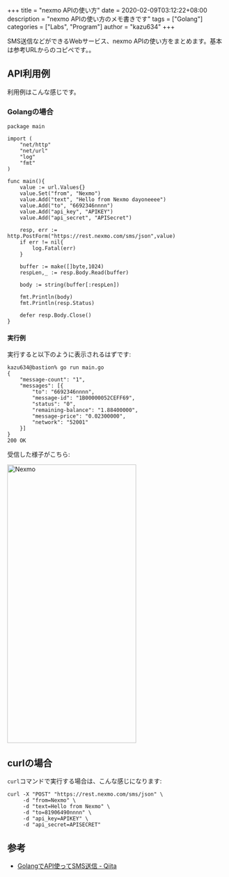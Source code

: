 +++
title = "nexmo APIの使い方"
date = 2020-02-09T03:12:22+08:00
description = "nexmo APIの使い方のメモ書きです"
tags = ["Golang"]
categories = ["Labs", "Program"]
author = "kazu634"
+++

SMS送信などができるWebサービス、nexmo APIの使い方をまとめます。基本は参考URLからのコピペです。。

## API利用例
利用例はこんな感じです。

### Golangの場合

```
package main

import (
    "net/http"
    "net/url"
    "log"
    "fmt"
)

func main(){
    value := url.Values{}
    value.Set("from", "Nexmo")
    value.Add("text", "Hello from Nexmo dayoneeee")
    value.Add("to", "6692346nnnn")
    value.Add("api_key", "APIKEY")
    value.Add("api_secret", "APISecret")

    resp, err := http.PostForm("https://rest.nexmo.com/sms/json",value)
    if err != nil{
        log.Fatal(err)
    }

    buffer := make([]byte,1024)
    respLen,_ := resp.Body.Read(buffer)

    body := string(buffer[:respLen])

    fmt.Println(body)
    fmt.Println(resp.Status)

    defer resp.Body.Close()
}
```

#### 実行例
実行すると以下のように表示されるはずです:

```
kazu634@bastion% go run main.go
{
    "message-count": "1",
    "messages": [{
        "to": "6692346nnnn",
        "message-id": "1B00000052CEFF69",
        "status": "0",
        "remaining-balance": "1.88400000",
        "message-price": "0.02300000",
        "network": "52001"
    }]
}
200 OK
```

受信した様子がこちら:

<a data-flickr-embed="true" href="https://www.flickr.com/photos/42332031@N02/49473392312/" title="Nexmo"><img src="https://live.staticflickr.com/65535/49473392312_dc327e0937_z.jpg" width="296" height="640" alt="Nexmo"></a><script async src="//embedr.flickr.com/assets/client-code.js" charset="utf-8"></script>

## curlの場合
`curl`コマンドで実行する場合は、こんな感じになります:

```
curl -X "POST" "https://rest.nexmo.com/sms/json" \
     -d "from=Nexmo" \
     -d "text=Hello from Nexmo" \
     -d "to=81906490nnnn" \
     -d "api_key=APIKEY" \
     -d "api_secret=APISECRET"
```

## 参考
- [GolangでAPI使ってSMS送信 - Qiita](https://qiita.com/KokiAsano/items/fffa3c64a1599ffc53ed)
